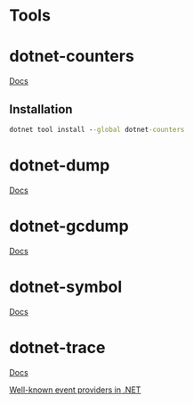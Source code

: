 # Tools

# dotnet-counters
[Docs](https://learn.microsoft.com/en-us/dotnet/core/diagnostics/dotnet-counters)

## Installation
```cmd
dotnet tool install --global dotnet-counters
```

# dotnet-dump
[Docs](https://learn.microsoft.com/en-us/dotnet/core/diagnostics/dotnet-dump)

# dotnet-gcdump
[Docs](https://learn.microsoft.com/en-us/dotnet/core/diagnostics/dotnet-gcdump)

# dotnet-symbol
[Docs](https://learn.microsoft.com/en-us/dotnet/core/diagnostics/dotnet-symbol)

# dotnet-trace
[Docs](https://learn.microsoft.com/en-us/dotnet/core/diagnostics/dotnet-trace)

[Well-known event providers in .NET](https://learn.microsoft.com/en-us/dotnet/core/diagnostics/well-known-event-providers)
